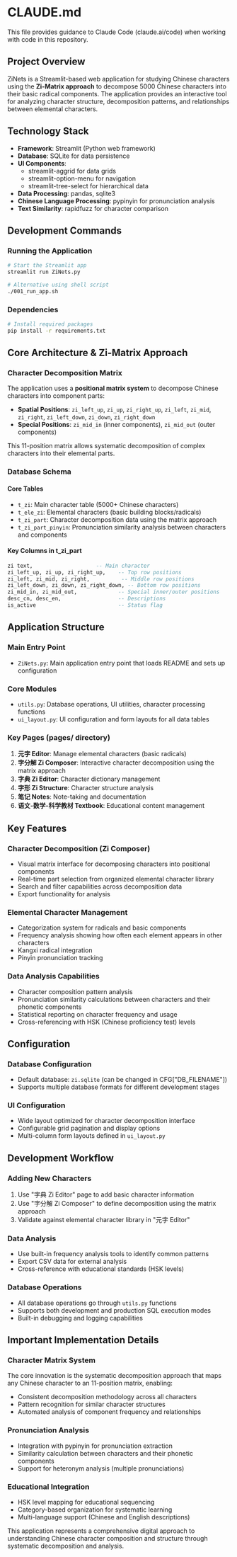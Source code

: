 # CLAUDE.md

This file provides guidance to Claude Code (claude.ai/code) when working with code in this repository.

## Project Overview

ZiNets is a Streamlit-based web application for studying Chinese characters using the **Zi-Matrix approach** to decompose 5000 Chinese characters into their basic radical components. The application provides an interactive tool for analyzing character structure, decomposition patterns, and relationships between elemental characters.

## Technology Stack

- **Framework**: Streamlit (Python web framework)
- **Database**: SQLite for data persistence
- **UI Components**:
  - streamlit-aggrid for data grids
  - streamlit-option-menu for navigation
  - streamlit-tree-select for hierarchical data
- **Data Processing**: pandas, sqlite3
- **Chinese Language Processing**: pypinyin for pronunciation analysis
- **Text Similarity**: rapidfuzz for character comparison

## Development Commands

### Running the Application
```bash
# Start the Streamlit app
streamlit run ZiNets.py

# Alternative using shell script
./001_run_app.sh
```

### Dependencies
```bash
# Install required packages
pip install -r requirements.txt
```

## Core Architecture & Zi-Matrix Approach

### Character Decomposition Matrix
The application uses a **positional matrix system** to decompose Chinese characters into component parts:

- **Spatial Positions**: `zi_left_up`, `zi_up`, `zi_right_up`, `zi_left`, `zi_mid`, `zi_right`, `zi_left_down`, `zi_down`, `zi_right_down`
- **Special Positions**: `zi_mid_in` (inner components), `zi_mid_out` (outer components)

This 11-position matrix allows systematic decomposition of complex characters into their elemental parts.

### Database Schema

#### Core Tables
- `t_zi`: Main character table (5000+ Chinese characters)
- `t_ele_zi`: Elemental characters (basic building blocks/radicals)
- `t_zi_part`: Character decomposition data using the matrix approach
- `t_zi_part_pinyin`: Pronunciation similarity analysis between characters and components

#### Key Columns in t_zi_part
```sql
zi text,                    -- Main character
zi_left_up, zi_up, zi_right_up,    -- Top row positions
zi_left, zi_mid, zi_right,          -- Middle row positions
zi_left_down, zi_down, zi_right_down, -- Bottom row positions
zi_mid_in, zi_mid_out,             -- Special inner/outer positions
desc_cn, desc_en,                  -- Descriptions
is_active                          -- Status flag
```

## Application Structure

### Main Entry Point
- `ZiNets.py`: Main application entry point that loads README and sets up configuration

### Core Modules
- `utils.py`: Database operations, UI utilities, character processing functions
- `ui_layout.py`: UI configuration and form layouts for all data tables

### Key Pages (pages/ directory)
1. **元字 Editor**: Manage elemental characters (basic radicals)
2. **字分解 Zi Composer**: Interactive character decomposition using the matrix approach
3. **字典 Zi Editor**: Character dictionary management
4. **字形 Zi Structure**: Character structure analysis
5. **笔记 Notes**: Note-taking and documentation
6. **语文-数学-科学教材 Textbook**: Educational content management

## Key Features

### Character Decomposition (Zi Composer)
- Visual matrix interface for decomposing characters into positional components
- Real-time part selection from organized elemental character library
- Search and filter capabilities across decomposition data
- Export functionality for analysis

### Elemental Character Management
- Categorization system for radicals and basic components
- Frequency analysis showing how often each element appears in other characters
- Kangxi radical integration
- Pinyin pronunciation tracking

### Data Analysis Capabilities
- Character composition pattern analysis
- Pronunciation similarity calculations between characters and their phonetic components
- Statistical reporting on character frequency and usage
- Cross-referencing with HSK (Chinese proficiency test) levels

## Configuration

### Database Configuration
- Default database: `zi.sqlite` (can be changed in CFG["DB_FILENAME"])
- Supports multiple database formats for different development stages

### UI Configuration
- Wide layout optimized for character decomposition interface
- Configurable grid pagination and display options
- Multi-column form layouts defined in `ui_layout.py`

## Development Workflow

### Adding New Characters
1. Use "字典 Zi Editor" page to add basic character information
2. Use "字分解 Zi Composer" to define decomposition using the matrix approach
3. Validate against elemental character library in "元字 Editor"

### Data Analysis
- Use built-in frequency analysis tools to identify common patterns
- Export CSV data for external analysis
- Cross-reference with educational standards (HSK levels)

### Database Operations
- All database operations go through `utils.py` functions
- Supports both development and production SQL execution modes
- Built-in debugging and logging capabilities

## Important Implementation Details

### Character Matrix System
The core innovation is the systematic decomposition approach that maps any Chinese character to an 11-position matrix, enabling:
- Consistent decomposition methodology across all characters
- Pattern recognition for similar character structures
- Automated analysis of component frequency and relationships

### Pronunciation Analysis
- Integration with pypinyin for pronunciation extraction
- Similarity calculation between characters and their phonetic components
- Support for heteronym analysis (multiple pronunciations)

### Educational Integration
- HSK level mapping for educational sequencing
- Category-based organization for systematic learning
- Multi-language support (Chinese and English descriptions)

This application represents a comprehensive digital approach to understanding Chinese character composition and structure through systematic decomposition and analysis.